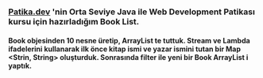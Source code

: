 ### [Patika.dev](https://academy.patika.dev/tr/dashboard) 'nin Orta Seviye Java ile Web Development Patikası kursu için hazırladığım Book List.
#### Book objesinden 10 nesne üretip, ArrayList te tuttuk. Stream ve Lambda ifadelerini kullanarak ilk önce kitap ismi ve yazar ismini tutan bir Map <Strin, String> oluşturduk. Sonrasında filter ile yeni bir Book ArrayList i yaptık.
